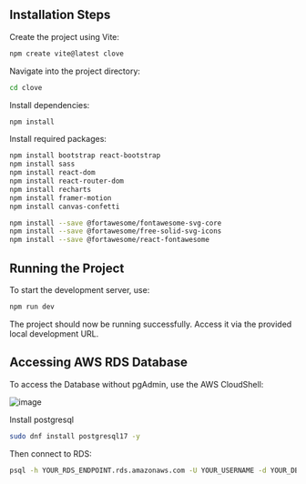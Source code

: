## Installation Steps

Create the project using Vite:

```bash
npm create vite@latest clove
```

Navigate into the project directory:

```bash
cd clove
```

Install dependencies:
```bash
npm install
```

Install required packages:
```bash
npm install bootstrap react-bootstrap
npm install sass
npm install react-dom
npm install react-router-dom
npm install recharts
npm install framer-motion
npm install canvas-confetti

npm install --save @fortawesome/fontawesome-svg-core
npm install --save @fortawesome/free-solid-svg-icons
npm install --save @fortawesome/react-fontawesome
```

## Running the Project

To start the development server, use:
```bash
npm run dev
```

The project should now be running successfully. Access it via the provided local development URL.

## Accessing AWS RDS Database

To access the Database without pgAdmin, use the AWS CloudShell:


![image](https://github.com/user-attachments/assets/01ad7223-0729-4cc0-b227-399bf42060b3)


Install postgresql
```bash
sudo dnf install postgresql17 -y
```

Then connect to RDS:
```bash
psql -h YOUR_RDS_ENDPOINT.rds.amazonaws.com -U YOUR_USERNAME -d YOUR_DB_NAME
```

